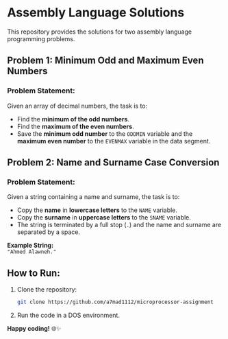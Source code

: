 # Assembly Language Solutions

This repository provides the solutions for two assembly language programming problems.

## Problem 1: Minimum Odd and Maximum Even Numbers

### **Problem Statement:**
Given an array of decimal numbers, the task is to:
- Find the **minimum of the odd numbers**.
- Find the **maximum of the even numbers**.
- Save the **minimum odd number** to the `ODDMIN` variable and the **maximum even number** to the `EVENMAX` variable in the data segment.

## Problem 2: Name and Surname Case Conversion

### **Problem Statement:**
Given a string containing a name and surname, the task is to:
- Copy the **name** in **lowercase letters** to the `NAME` variable.
- Copy the **surname** in **uppercase letters** to the `SNAME` variable.
- The string is terminated by a full stop (`.`) and the name and surname are separated by a space.

**Example String:**  
`"Ahmed Alawneh."`


## How to Run:
1. Clone the repository:
   ```bash
   git clone https://github.com/a7mad1112/microprocessor-assignment
   ```
2. Run the code in a DOS environment.

**Happy coding!** 🌐✨


